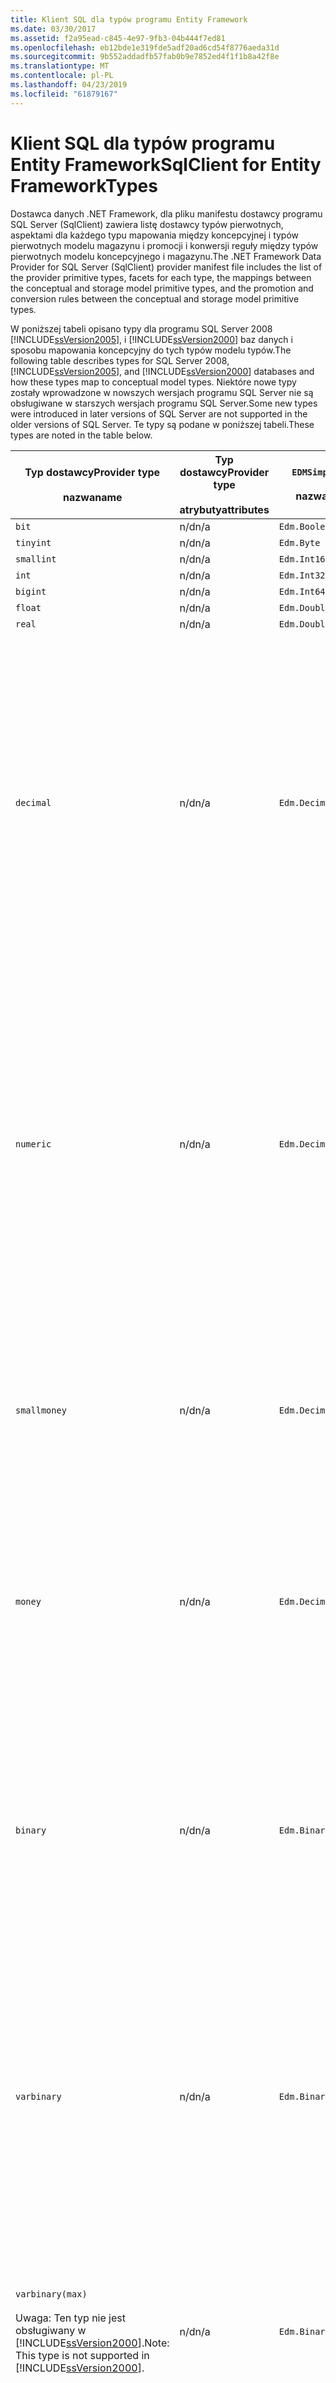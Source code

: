 ```yaml
---
title: Klient SQL dla typów programu Entity Framework
ms.date: 03/30/2017
ms.assetid: f2a95ead-c845-4e97-9fb3-04b444f7ed81
ms.openlocfilehash: eb12bde1e319fde5adf20ad6cd54f8776aeda31d
ms.sourcegitcommit: 9b552addadfb57fab0b9e7852ed4f1f1b8a42f8e
ms.translationtype: MT
ms.contentlocale: pl-PL
ms.lasthandoff: 04/23/2019
ms.locfileid: "61879167"
---
```

# <a name="sqlclient-for-entity-frameworktypes"></a><span data-ttu-id="38ded-102">Klient SQL dla typów programu Entity Framework</span><span class="sxs-lookup"><span data-stu-id="38ded-102">SqlClient for Entity FrameworkTypes</span></span>
<span data-ttu-id="38ded-103">Dostawca danych .NET Framework, dla pliku manifestu dostawcy programu SQL Server (SqlClient) zawiera listę dostawcy typów pierwotnych, aspektami dla każdego typu mapowania między koncepcyjnej i typów pierwotnych modelu magazynu i promocji i konwersji reguły między typów pierwotnych modelu koncepcyjnego i magazynu.</span><span class="sxs-lookup"><span data-stu-id="38ded-103">The .NET Framework Data Provider for SQL Server (SqlClient) provider manifest file includes the list of the provider primitive types, facets for each type, the mappings between the conceptual and storage model primitive types, and the promotion and conversion rules between the conceptual and storage model primitive types.</span></span>  
  
 <span data-ttu-id="38ded-104">W poniższej tabeli opisano typy dla programu SQL Server 2008 [!INCLUDE[ssVersion2005](../../../../../includes/ssversion2005-md.md)], i [!INCLUDE[ssVersion2000](../../../../../includes/ssversion2000-md.md)] baz danych i sposobu mapowania koncepcyjny do tych typów modelu typów.</span><span class="sxs-lookup"><span data-stu-id="38ded-104">The following table describes types for SQL Server 2008, [!INCLUDE[ssVersion2005](../../../../../includes/ssversion2005-md.md)], and [!INCLUDE[ssVersion2000](../../../../../includes/ssversion2000-md.md)] databases and how these types map to conceptual model types.</span></span> <span data-ttu-id="38ded-105">Niektóre nowe typy zostały wprowadzone w nowszych wersjach programu SQL Server nie są obsługiwane w starszych wersjach programu SQL Server.</span><span class="sxs-lookup"><span data-stu-id="38ded-105">Some new types were introduced in later versions of SQL Server are not supported in the older versions of SQL Server.</span></span> <span data-ttu-id="38ded-106">Te typy są podane w poniższej tabeli.</span><span class="sxs-lookup"><span data-stu-id="38ded-106">These types are noted in the table below.</span></span>  
  
|<span data-ttu-id="38ded-107">Typ dostawcy</span><span class="sxs-lookup"><span data-stu-id="38ded-107">Provider type</span></span><br /><br /> <span data-ttu-id="38ded-108">nazwa</span><span class="sxs-lookup"><span data-stu-id="38ded-108">name</span></span>|<span data-ttu-id="38ded-109">Typ dostawcy</span><span class="sxs-lookup"><span data-stu-id="38ded-109">Provider type</span></span><br /><br /> <span data-ttu-id="38ded-110">atrybuty</span><span class="sxs-lookup"><span data-stu-id="38ded-110">attributes</span></span>|`EDMSimpleType`<br /><br /> <span data-ttu-id="38ded-111">nazwa</span><span class="sxs-lookup"><span data-stu-id="38ded-111">name</span></span>|<span data-ttu-id="38ded-112">Aspektami</span><span class="sxs-lookup"><span data-stu-id="38ded-112">Facets</span></span>|  
|----------------------------|----------------------------------|------------------------------|------------|  
|`bit`|<span data-ttu-id="38ded-113">n/d</span><span class="sxs-lookup"><span data-stu-id="38ded-113">n/a</span></span>|`Edm.Boolean`|<span data-ttu-id="38ded-114">n/d</span><span class="sxs-lookup"><span data-stu-id="38ded-114">n/a</span></span>|  
|`tinyint`|<span data-ttu-id="38ded-115">n/d</span><span class="sxs-lookup"><span data-stu-id="38ded-115">n/a</span></span>|`Edm.Byte`|<span data-ttu-id="38ded-116">n/d</span><span class="sxs-lookup"><span data-stu-id="38ded-116">n/a</span></span>|  
|`smallint`|<span data-ttu-id="38ded-117">n/d</span><span class="sxs-lookup"><span data-stu-id="38ded-117">n/a</span></span>|`Edm.Int16`|<span data-ttu-id="38ded-118">n/d</span><span class="sxs-lookup"><span data-stu-id="38ded-118">n/a</span></span>|  
|`int`|<span data-ttu-id="38ded-119">n/d</span><span class="sxs-lookup"><span data-stu-id="38ded-119">n/a</span></span>|`Edm.Int32`|<span data-ttu-id="38ded-120">n/d</span><span class="sxs-lookup"><span data-stu-id="38ded-120">n/a</span></span>|  
|`bigint`|<span data-ttu-id="38ded-121">n/d</span><span class="sxs-lookup"><span data-stu-id="38ded-121">n/a</span></span>|`Edm.Int64`|<span data-ttu-id="38ded-122">n/d</span><span class="sxs-lookup"><span data-stu-id="38ded-122">n/a</span></span>|  
|`float`|<span data-ttu-id="38ded-123">n/d</span><span class="sxs-lookup"><span data-stu-id="38ded-123">n/a</span></span>|`Edm.Double`|<span data-ttu-id="38ded-124">n/d</span><span class="sxs-lookup"><span data-stu-id="38ded-124">n/a</span></span>|  
|`real`|<span data-ttu-id="38ded-125">n/d</span><span class="sxs-lookup"><span data-stu-id="38ded-125">n/a</span></span>|`Edm.Double`|<span data-ttu-id="38ded-126">n/d</span><span class="sxs-lookup"><span data-stu-id="38ded-126">n/a</span></span>|  
|`decimal`|<span data-ttu-id="38ded-127">n/d</span><span class="sxs-lookup"><span data-stu-id="38ded-127">n/a</span></span>|`Edm.Decimal`|<span data-ttu-id="38ded-128">Dokładność:</span><span class="sxs-lookup"><span data-stu-id="38ded-128">Precision:</span></span><br /><br /> <span data-ttu-id="38ded-129">-Minimalne: 1</span><span class="sxs-lookup"><span data-stu-id="38ded-129">- Minimum: 1</span></span><br /><br /> <span data-ttu-id="38ded-130">– Maksymalna liczba: 38</span><span class="sxs-lookup"><span data-stu-id="38ded-130">- Maximum: 38</span></span><br /><br /> <span data-ttu-id="38ded-131">— Wartość domyślna: 18</span><span class="sxs-lookup"><span data-stu-id="38ded-131">- Default: 18</span></span><br /><br /> <span data-ttu-id="38ded-132">-Stałe: False</span><span class="sxs-lookup"><span data-stu-id="38ded-132">- Constant: False</span></span><br /><br /> <span data-ttu-id="38ded-133">Skala:</span><span class="sxs-lookup"><span data-stu-id="38ded-133">Scale:</span></span><br /><br /> <span data-ttu-id="38ded-134">-Minimalne: 0</span><span class="sxs-lookup"><span data-stu-id="38ded-134">- Minimum: 0</span></span><br /><br /> <span data-ttu-id="38ded-135">– Maksymalna liczba: 38</span><span class="sxs-lookup"><span data-stu-id="38ded-135">- Maximum: 38</span></span><br /><br /> <span data-ttu-id="38ded-136">— Wartość domyślna: 0</span><span class="sxs-lookup"><span data-stu-id="38ded-136">- Default: 0</span></span><br /><br /> <span data-ttu-id="38ded-137">-Stałe: False</span><span class="sxs-lookup"><span data-stu-id="38ded-137">- Constant: False</span></span>|  
|`numeric`|<span data-ttu-id="38ded-138">n/d</span><span class="sxs-lookup"><span data-stu-id="38ded-138">n/a</span></span>|`Edm.Decimal`|<span data-ttu-id="38ded-139">Dokładność:</span><span class="sxs-lookup"><span data-stu-id="38ded-139">Precision:</span></span><br /><br /> <span data-ttu-id="38ded-140">-Minimalne: 1</span><span class="sxs-lookup"><span data-stu-id="38ded-140">- Minimum: 1</span></span><br /><br /> <span data-ttu-id="38ded-141">– Maksymalna liczba: 38</span><span class="sxs-lookup"><span data-stu-id="38ded-141">- Maximum: 38</span></span><br /><br /> <span data-ttu-id="38ded-142">— Wartość domyślna: 18</span><span class="sxs-lookup"><span data-stu-id="38ded-142">- Default: 18</span></span><br /><br /> <span data-ttu-id="38ded-143">-Stałe: False</span><span class="sxs-lookup"><span data-stu-id="38ded-143">- Constant: False</span></span><br /><br /> <span data-ttu-id="38ded-144">Skala:</span><span class="sxs-lookup"><span data-stu-id="38ded-144">Scale:</span></span><br /><br /> <span data-ttu-id="38ded-145">-Minimalne: 0</span><span class="sxs-lookup"><span data-stu-id="38ded-145">- Minimum: 0</span></span><br /><br /> <span data-ttu-id="38ded-146">– Maksymalna liczba: 38</span><span class="sxs-lookup"><span data-stu-id="38ded-146">- Maximum: 38</span></span><br /><br /> <span data-ttu-id="38ded-147">— Wartość domyślna: 0</span><span class="sxs-lookup"><span data-stu-id="38ded-147">- Default: 0</span></span><br /><br /> <span data-ttu-id="38ded-148">-Stałe: False</span><span class="sxs-lookup"><span data-stu-id="38ded-148">- Constant: False</span></span>|  
|`smallmoney`|<span data-ttu-id="38ded-149">n/d</span><span class="sxs-lookup"><span data-stu-id="38ded-149">n/a</span></span>|`Edm.Decimal`|<span data-ttu-id="38ded-150">Dokładność:</span><span class="sxs-lookup"><span data-stu-id="38ded-150">Precision:</span></span><br /><br /> <span data-ttu-id="38ded-151">— Wartość domyślna: 10</span><span class="sxs-lookup"><span data-stu-id="38ded-151">- Default: 10</span></span><br /><br /> <span data-ttu-id="38ded-152">-Stałe: Prawda</span><span class="sxs-lookup"><span data-stu-id="38ded-152">- Constant: True</span></span><br /><br /> <span data-ttu-id="38ded-153">Skala:</span><span class="sxs-lookup"><span data-stu-id="38ded-153">Scale:</span></span><br /><br /> <span data-ttu-id="38ded-154">— Wartość domyślna: 4</span><span class="sxs-lookup"><span data-stu-id="38ded-154">- Default: 4</span></span><br /><br /> <span data-ttu-id="38ded-155">-Stałe: Prawda</span><span class="sxs-lookup"><span data-stu-id="38ded-155">- Constant: True</span></span>|  
|`money`|<span data-ttu-id="38ded-156">n/d</span><span class="sxs-lookup"><span data-stu-id="38ded-156">n/a</span></span>|`Edm.Decimal`|<span data-ttu-id="38ded-157">Dokładność:</span><span class="sxs-lookup"><span data-stu-id="38ded-157">Precision:</span></span><br /><br /> <span data-ttu-id="38ded-158">— Wartość domyślna: 19</span><span class="sxs-lookup"><span data-stu-id="38ded-158">- Default: 19</span></span><br /><br /> <span data-ttu-id="38ded-159">-Stałe: Prawda</span><span class="sxs-lookup"><span data-stu-id="38ded-159">- Constant: True</span></span><br /><br /> <span data-ttu-id="38ded-160">Skala:</span><span class="sxs-lookup"><span data-stu-id="38ded-160">Scale:</span></span><br /><br /> <span data-ttu-id="38ded-161">— Wartość domyślna: 4</span><span class="sxs-lookup"><span data-stu-id="38ded-161">- Default: 4</span></span><br /><br /> <span data-ttu-id="38ded-162">-Stałe: Prawda</span><span class="sxs-lookup"><span data-stu-id="38ded-162">- Constant: True</span></span>|  
|`binary`|<span data-ttu-id="38ded-163">n/d</span><span class="sxs-lookup"><span data-stu-id="38ded-163">n/a</span></span>|`Edm.Binary`|<span data-ttu-id="38ded-164">MaxLength:</span><span class="sxs-lookup"><span data-stu-id="38ded-164">MaxLength:</span></span><br /><br /> <span data-ttu-id="38ded-165">-Minimalne: 1</span><span class="sxs-lookup"><span data-stu-id="38ded-165">- Minimum: 1</span></span><br /><br /> <span data-ttu-id="38ded-166">– Maksymalna liczba: 8000</span><span class="sxs-lookup"><span data-stu-id="38ded-166">- Maximum: 8000</span></span><br /><br /> <span data-ttu-id="38ded-167">— Wartość domyślna: 8000</span><span class="sxs-lookup"><span data-stu-id="38ded-167">- Default: 8000</span></span><br /><br /> <span data-ttu-id="38ded-168">-Stałe: False</span><span class="sxs-lookup"><span data-stu-id="38ded-168">- Constant: False</span></span><br /><br /> <span data-ttu-id="38ded-169">FixedLength:</span><span class="sxs-lookup"><span data-stu-id="38ded-169">FixedLength:</span></span><br /><br /> <span data-ttu-id="38ded-170">— Wartość domyślna: Prawda</span><span class="sxs-lookup"><span data-stu-id="38ded-170">- Default: True</span></span><br /><br /> <span data-ttu-id="38ded-171">-Stałe: Prawda</span><span class="sxs-lookup"><span data-stu-id="38ded-171">- Constant: True</span></span>|  
|`varbinary`|<span data-ttu-id="38ded-172">n/d</span><span class="sxs-lookup"><span data-stu-id="38ded-172">n/a</span></span>|`Edm.Binary`|<span data-ttu-id="38ded-173">MaxLength:</span><span class="sxs-lookup"><span data-stu-id="38ded-173">MaxLength:</span></span><br /><br /> <span data-ttu-id="38ded-174">-Minimalne: 1</span><span class="sxs-lookup"><span data-stu-id="38ded-174">- Minimum: 1</span></span><br /><br /> <span data-ttu-id="38ded-175">– Maksymalna liczba: 8000</span><span class="sxs-lookup"><span data-stu-id="38ded-175">- Maximum: 8000</span></span><br /><br /> <span data-ttu-id="38ded-176">— Wartość domyślna: 8000</span><span class="sxs-lookup"><span data-stu-id="38ded-176">- Default: 8000</span></span><br /><br /> <span data-ttu-id="38ded-177">-Stałe: False</span><span class="sxs-lookup"><span data-stu-id="38ded-177">- Constant: False</span></span><br /><br /> <span data-ttu-id="38ded-178">FixedLength:</span><span class="sxs-lookup"><span data-stu-id="38ded-178">FixedLength:</span></span><br /><br /> <span data-ttu-id="38ded-179">— Wartość domyślna: False</span><span class="sxs-lookup"><span data-stu-id="38ded-179">- Default: False</span></span><br /><br /> <span data-ttu-id="38ded-180">-Stałe: Prawda</span><span class="sxs-lookup"><span data-stu-id="38ded-180">- Constant: True</span></span>|  
|`varbinary(max)`<br /><br /> <span data-ttu-id="38ded-181">Uwaga: Ten typ nie jest obsługiwany w [!INCLUDE[ssVersion2000](../../../../../includes/ssversion2000-md.md)].</span><span class="sxs-lookup"><span data-stu-id="38ded-181">Note: This type is not supported in [!INCLUDE[ssVersion2000](../../../../../includes/ssversion2000-md.md)].</span></span>|<span data-ttu-id="38ded-182">n/d</span><span class="sxs-lookup"><span data-stu-id="38ded-182">n/a</span></span>|`Edm.Binary`|<span data-ttu-id="38ded-183">MaxLength:</span><span class="sxs-lookup"><span data-stu-id="38ded-183">MaxLength:</span></span><br /><br /> <span data-ttu-id="38ded-184">— Wartość domyślna: 214748364780</span><span class="sxs-lookup"><span data-stu-id="38ded-184">- Default: 214748364780</span></span><br /><br /> <span data-ttu-id="38ded-185">-Stałe: Prawda</span><span class="sxs-lookup"><span data-stu-id="38ded-185">- Constant: True</span></span><br /><br /> <span data-ttu-id="38ded-186">FixedLength:</span><span class="sxs-lookup"><span data-stu-id="38ded-186">FixedLength:</span></span><br /><br /> <span data-ttu-id="38ded-187">— Wartość domyślna: False</span><span class="sxs-lookup"><span data-stu-id="38ded-187">- Default: False</span></span><br /><br /> <span data-ttu-id="38ded-188">-Stałe: Prawda</span><span class="sxs-lookup"><span data-stu-id="38ded-188">- Constant: True</span></span>|  
|`image`|<span data-ttu-id="38ded-189">n/d</span><span class="sxs-lookup"><span data-stu-id="38ded-189">n/a</span></span>|`Edm.Binary`|<span data-ttu-id="38ded-190">MaxLength:</span><span class="sxs-lookup"><span data-stu-id="38ded-190">MaxLength:</span></span><br /><br /> <span data-ttu-id="38ded-191">— Wartość domyślna: 2147483647</span><span class="sxs-lookup"><span data-stu-id="38ded-191">- Default: 2147483647</span></span><br /><br /> <span data-ttu-id="38ded-192">-Stałe: Prawda</span><span class="sxs-lookup"><span data-stu-id="38ded-192">- Constant: True</span></span><br /><br /> <span data-ttu-id="38ded-193">FixedLength:</span><span class="sxs-lookup"><span data-stu-id="38ded-193">FixedLength:</span></span><br /><br /> <span data-ttu-id="38ded-194">— Wartość domyślna: False</span><span class="sxs-lookup"><span data-stu-id="38ded-194">- Default: False</span></span><br /><br /> <span data-ttu-id="38ded-195">-Stałe: Prawda</span><span class="sxs-lookup"><span data-stu-id="38ded-195">- Constant: True</span></span>|  
|`timestamp`|<span data-ttu-id="38ded-196">n/d</span><span class="sxs-lookup"><span data-stu-id="38ded-196">n/a</span></span>|`Edm.Binary`|<span data-ttu-id="38ded-197">MaxLength:</span><span class="sxs-lookup"><span data-stu-id="38ded-197">MaxLength:</span></span><br /><br /> <span data-ttu-id="38ded-198">— Wartość domyślna: 8</span><span class="sxs-lookup"><span data-stu-id="38ded-198">- Default: 8</span></span><br /><br /> <span data-ttu-id="38ded-199">-Stałe: Prawda</span><span class="sxs-lookup"><span data-stu-id="38ded-199">- Constant: True</span></span><br /><br /> <span data-ttu-id="38ded-200">FixedLength:</span><span class="sxs-lookup"><span data-stu-id="38ded-200">FixedLength:</span></span><br /><br /> <span data-ttu-id="38ded-201">— Wartość domyślna: Prawda</span><span class="sxs-lookup"><span data-stu-id="38ded-201">- Default: True</span></span><br /><br /> <span data-ttu-id="38ded-202">-Stałe: Prawda</span><span class="sxs-lookup"><span data-stu-id="38ded-202">- Constant: True</span></span>|  
|`rowversion`|<span data-ttu-id="38ded-203">n/d</span><span class="sxs-lookup"><span data-stu-id="38ded-203">n/a</span></span>|`Edm.Binary`|<span data-ttu-id="38ded-204">MaxLength:</span><span class="sxs-lookup"><span data-stu-id="38ded-204">MaxLength:</span></span><br /><br /> <span data-ttu-id="38ded-205">— Wartość domyślna: 8</span><span class="sxs-lookup"><span data-stu-id="38ded-205">- Default: 8</span></span><br /><br /> <span data-ttu-id="38ded-206">-Stałe: Prawda</span><span class="sxs-lookup"><span data-stu-id="38ded-206">- Constant: True</span></span><br /><br /> <span data-ttu-id="38ded-207">FixedLength:</span><span class="sxs-lookup"><span data-stu-id="38ded-207">FixedLength:</span></span><br /><br /> <span data-ttu-id="38ded-208">— Wartość domyślna: Prawda</span><span class="sxs-lookup"><span data-stu-id="38ded-208">- Default: True</span></span><br /><br /> <span data-ttu-id="38ded-209">-Stałe: Prawda</span><span class="sxs-lookup"><span data-stu-id="38ded-209">- Constant: True</span></span>|  
|`smalldatetime`|<span data-ttu-id="38ded-210">n/d</span><span class="sxs-lookup"><span data-stu-id="38ded-210">n/a</span></span>|`Edm.DateTime`|<span data-ttu-id="38ded-211">Dokładność:</span><span class="sxs-lookup"><span data-stu-id="38ded-211">Precision:</span></span><br /><br /> <span data-ttu-id="38ded-212">— Wartość domyślna: 0</span><span class="sxs-lookup"><span data-stu-id="38ded-212">- Default: 0</span></span><br /><br /> <span data-ttu-id="38ded-213">-Stałe: Prawda</span><span class="sxs-lookup"><span data-stu-id="38ded-213">- Constant: True</span></span>|  
|`datetime`|<span data-ttu-id="38ded-214">n/d</span><span class="sxs-lookup"><span data-stu-id="38ded-214">n/a</span></span>|`Edm.DateTime`|<span data-ttu-id="38ded-215">Dokładność:</span><span class="sxs-lookup"><span data-stu-id="38ded-215">Precision:</span></span><br /><br /> <span data-ttu-id="38ded-216">— Wartość domyślna: 3</span><span class="sxs-lookup"><span data-stu-id="38ded-216">- Default: 3</span></span><br /><br /> <span data-ttu-id="38ded-217">-Stałe: Prawda</span><span class="sxs-lookup"><span data-stu-id="38ded-217">- Constant: True</span></span>|  
|`date`<br /><br /> <span data-ttu-id="38ded-218">Uwaga: Ten typ nie jest obsługiwany w programie SQL Server 2005 i SQL Server 2000.</span><span class="sxs-lookup"><span data-stu-id="38ded-218">Note: This type is not supported in SQL Server 2005 and SQL Server 2000.</span></span>|<span data-ttu-id="38ded-219">n/d</span><span class="sxs-lookup"><span data-stu-id="38ded-219">n/a</span></span>|`Edm.DateTime`|<span data-ttu-id="38ded-220">Dokładność:</span><span class="sxs-lookup"><span data-stu-id="38ded-220">Precision:</span></span><br /><br /> <span data-ttu-id="38ded-221">— Wartość domyślna: 0</span><span class="sxs-lookup"><span data-stu-id="38ded-221">- Default: 0</span></span><br /><br /> <span data-ttu-id="38ded-222">-Stałe: False</span><span class="sxs-lookup"><span data-stu-id="38ded-222">- Constant: False</span></span>|  
|`time`<br /><br /> <span data-ttu-id="38ded-223">Uwaga: Ten typ nie jest obsługiwany w programie SQL Server 2005 i SQL Server 2000.</span><span class="sxs-lookup"><span data-stu-id="38ded-223">Note: This type is not supported in SQL Server 2005 and SQL Server 2000.</span></span>|<span data-ttu-id="38ded-224">n/d</span><span class="sxs-lookup"><span data-stu-id="38ded-224">n/a</span></span>|`Edm.Time`|<span data-ttu-id="38ded-225">Dokładność:</span><span class="sxs-lookup"><span data-stu-id="38ded-225">Precision:</span></span><br /><br /> <span data-ttu-id="38ded-226">— Wartość domyślna: 7</span><span class="sxs-lookup"><span data-stu-id="38ded-226">- Default: 7</span></span><br /><br /> <span data-ttu-id="38ded-227">-Stałe: False</span><span class="sxs-lookup"><span data-stu-id="38ded-227">- Constant: False</span></span>|  
|`datetime2`<br /><br /> <span data-ttu-id="38ded-228">Uwaga: Ten typ nie jest obsługiwany w programie SQL Server 2005 i SQL Server 2000.</span><span class="sxs-lookup"><span data-stu-id="38ded-228">Note: This type is not supported in SQL Server 2005 and SQL Server 2000.</span></span>|<span data-ttu-id="38ded-229">n/d</span><span class="sxs-lookup"><span data-stu-id="38ded-229">n/a</span></span>|`Edm.DateTime`|<span data-ttu-id="38ded-230">Dokładność:</span><span class="sxs-lookup"><span data-stu-id="38ded-230">Precision:</span></span><br /><br /> <span data-ttu-id="38ded-231">— Wartość domyślna: 7</span><span class="sxs-lookup"><span data-stu-id="38ded-231">- Default: 7</span></span><br /><br /> <span data-ttu-id="38ded-232">-Stałe: False</span><span class="sxs-lookup"><span data-stu-id="38ded-232">- Constant: False</span></span>|  
|`datetimeoffset`<br /><br /> <span data-ttu-id="38ded-233">Uwaga: Ten typ nie jest obsługiwany w programie SQL Server 2005 i SQL Server 2000.</span><span class="sxs-lookup"><span data-stu-id="38ded-233">Note: This type is not supported in SQL Server 2005 and SQL Server 2000.</span></span>|<span data-ttu-id="38ded-234">n/d</span><span class="sxs-lookup"><span data-stu-id="38ded-234">n/a</span></span>|`Edm.DateTimeOffset`|<span data-ttu-id="38ded-235">Dokładność:</span><span class="sxs-lookup"><span data-stu-id="38ded-235">Precision:</span></span><br /><br /> <span data-ttu-id="38ded-236">— Wartość domyślna: 7</span><span class="sxs-lookup"><span data-stu-id="38ded-236">- Default: 7</span></span><br /><br /> <span data-ttu-id="38ded-237">-Stałe: False</span><span class="sxs-lookup"><span data-stu-id="38ded-237">- Constant: False</span></span>|  
|`nvarchar`<br /><br /> <span data-ttu-id="38ded-238">Uwaga: Ten typ nie jest obsługiwany w [!INCLUDE[ssVersion2000](../../../../../includes/ssversion2000-md.md)].</span><span class="sxs-lookup"><span data-stu-id="38ded-238">Note: This type is not supported in [!INCLUDE[ssVersion2000](../../../../../includes/ssversion2000-md.md)].</span></span>|<span data-ttu-id="38ded-239">n/d</span><span class="sxs-lookup"><span data-stu-id="38ded-239">n/a</span></span>|`Edm.String`|<span data-ttu-id="38ded-240">MaxLength:</span><span class="sxs-lookup"><span data-stu-id="38ded-240">MaxLength:</span></span><br /><br /> <span data-ttu-id="38ded-241">-Minimalne: 1</span><span class="sxs-lookup"><span data-stu-id="38ded-241">- Minimum: 1</span></span><br /><br /> <span data-ttu-id="38ded-242">– Maksymalna liczba: 4000</span><span class="sxs-lookup"><span data-stu-id="38ded-242">- Maximum: 4000</span></span><br /><br /> <span data-ttu-id="38ded-243">— Wartość domyślna: 4000</span><span class="sxs-lookup"><span data-stu-id="38ded-243">- Default: 4000</span></span><br /><br /> <span data-ttu-id="38ded-244">-Stałe: False</span><span class="sxs-lookup"><span data-stu-id="38ded-244">- Constant: False</span></span><br /><br /> <span data-ttu-id="38ded-245">Unicode:</span><span class="sxs-lookup"><span data-stu-id="38ded-245">Unicode:</span></span><br /><br /> <span data-ttu-id="38ded-246">— Wartość domyślna: Prawda</span><span class="sxs-lookup"><span data-stu-id="38ded-246">- Default: True</span></span><br /><br /> <span data-ttu-id="38ded-247">-Stałe: Prawda</span><span class="sxs-lookup"><span data-stu-id="38ded-247">- Constant: True</span></span><br /><br /> <span data-ttu-id="38ded-248">FixedLength:</span><span class="sxs-lookup"><span data-stu-id="38ded-248">FixedLength:</span></span><br /><br /> <span data-ttu-id="38ded-249">— Wartość domyślna: False</span><span class="sxs-lookup"><span data-stu-id="38ded-249">- Default: False</span></span><br /><br /> <span data-ttu-id="38ded-250">-Stałe: Prawda</span><span class="sxs-lookup"><span data-stu-id="38ded-250">- Constant: True</span></span>|  
|`varchar`<br /><br /> <span data-ttu-id="38ded-251">Uwaga: Ten typ nie jest obsługiwany w [!INCLUDE[ssVersion2000](../../../../../includes/ssversion2000-md.md)].</span><span class="sxs-lookup"><span data-stu-id="38ded-251">Note: This type is not supported in [!INCLUDE[ssVersion2000](../../../../../includes/ssversion2000-md.md)].</span></span>|<span data-ttu-id="38ded-252">n/d</span><span class="sxs-lookup"><span data-stu-id="38ded-252">n/a</span></span>|`Edm.String`|<span data-ttu-id="38ded-253">MaxLength:</span><span class="sxs-lookup"><span data-stu-id="38ded-253">MaxLength:</span></span><br /><br /> <span data-ttu-id="38ded-254">-Minimalne: 1</span><span class="sxs-lookup"><span data-stu-id="38ded-254">- Minimum: 1</span></span><br /><br /> <span data-ttu-id="38ded-255">– Maksymalna liczba: 8000</span><span class="sxs-lookup"><span data-stu-id="38ded-255">- Maximum: 8000</span></span><br /><br /> <span data-ttu-id="38ded-256">— Wartość domyślna: 8000</span><span class="sxs-lookup"><span data-stu-id="38ded-256">- Default: 8000</span></span><br /><br /> <span data-ttu-id="38ded-257">-Stałe: False</span><span class="sxs-lookup"><span data-stu-id="38ded-257">- Constant: False</span></span><br /><br /> <span data-ttu-id="38ded-258">Unicode:</span><span class="sxs-lookup"><span data-stu-id="38ded-258">Unicode:</span></span><br /><br /> <span data-ttu-id="38ded-259">— Wartość domyślna: False</span><span class="sxs-lookup"><span data-stu-id="38ded-259">- Default: False</span></span><br /><br /> <span data-ttu-id="38ded-260">-Stałe: Prawda</span><span class="sxs-lookup"><span data-stu-id="38ded-260">- Constant: True</span></span><br /><br /> <span data-ttu-id="38ded-261">FixedLength:</span><span class="sxs-lookup"><span data-stu-id="38ded-261">FixedLength:</span></span><br /><br /> <span data-ttu-id="38ded-262">— Wartość domyślna: False</span><span class="sxs-lookup"><span data-stu-id="38ded-262">- Default: False</span></span><br /><br /> <span data-ttu-id="38ded-263">-Stałe: Prawda</span><span class="sxs-lookup"><span data-stu-id="38ded-263">- Constant: True</span></span>|  
|`char`|<span data-ttu-id="38ded-264">n/d</span><span class="sxs-lookup"><span data-stu-id="38ded-264">n/a</span></span>|`Edm.String`|<span data-ttu-id="38ded-265">MaxLength:</span><span class="sxs-lookup"><span data-stu-id="38ded-265">MaxLength:</span></span><br /><br /> <span data-ttu-id="38ded-266">-Minimalne: 1</span><span class="sxs-lookup"><span data-stu-id="38ded-266">- Minimum: 1</span></span><br /><br /> <span data-ttu-id="38ded-267">– Maksymalna liczba: 8000</span><span class="sxs-lookup"><span data-stu-id="38ded-267">- Maximum: 8000</span></span><br /><br /> <span data-ttu-id="38ded-268">— Wartość domyślna: 8000</span><span class="sxs-lookup"><span data-stu-id="38ded-268">- Default: 8000</span></span><br /><br /> <span data-ttu-id="38ded-269">-Stałe: False</span><span class="sxs-lookup"><span data-stu-id="38ded-269">- Constant: False</span></span><br /><br /> <span data-ttu-id="38ded-270">Unicode:</span><span class="sxs-lookup"><span data-stu-id="38ded-270">Unicode:</span></span><br /><br /> <span data-ttu-id="38ded-271">— Wartość domyślna: False</span><span class="sxs-lookup"><span data-stu-id="38ded-271">- Default: False</span></span><br /><br /> <span data-ttu-id="38ded-272">-Stałe: Prawda</span><span class="sxs-lookup"><span data-stu-id="38ded-272">- Constant: True</span></span><br /><br /> <span data-ttu-id="38ded-273">FixedLength:</span><span class="sxs-lookup"><span data-stu-id="38ded-273">FixedLength:</span></span><br /><br /> <span data-ttu-id="38ded-274">— Wartość domyślna: Prawda</span><span class="sxs-lookup"><span data-stu-id="38ded-274">- Default: True</span></span><br /><br /> <span data-ttu-id="38ded-275">-Stałe: Prawda</span><span class="sxs-lookup"><span data-stu-id="38ded-275">- Constant: True</span></span>|  
|`nchar`|<span data-ttu-id="38ded-276">n/d</span><span class="sxs-lookup"><span data-stu-id="38ded-276">n/a</span></span>|`Edm.String`|<span data-ttu-id="38ded-277">MaxLength:</span><span class="sxs-lookup"><span data-stu-id="38ded-277">MaxLength:</span></span><br /><br /> <span data-ttu-id="38ded-278">-Minimalne: 1</span><span class="sxs-lookup"><span data-stu-id="38ded-278">- Minimum: 1</span></span><br /><br /> <span data-ttu-id="38ded-279">– Maksymalna liczba: 4000</span><span class="sxs-lookup"><span data-stu-id="38ded-279">- Maximum: 4000</span></span><br /><br /> <span data-ttu-id="38ded-280">— Wartość domyślna: 4000</span><span class="sxs-lookup"><span data-stu-id="38ded-280">- Default: 4000</span></span><br /><br /> <span data-ttu-id="38ded-281">-Stałe: False</span><span class="sxs-lookup"><span data-stu-id="38ded-281">- Constant: False</span></span><br /><br /> <span data-ttu-id="38ded-282">Unicode:</span><span class="sxs-lookup"><span data-stu-id="38ded-282">Unicode:</span></span><br /><br /> <span data-ttu-id="38ded-283">— Wartość domyślna: Prawda</span><span class="sxs-lookup"><span data-stu-id="38ded-283">- Default: True</span></span><br /><br /> <span data-ttu-id="38ded-284">-Stałe: Prawda</span><span class="sxs-lookup"><span data-stu-id="38ded-284">- Constant: True</span></span><br /><br /> <span data-ttu-id="38ded-285">FixedLength:</span><span class="sxs-lookup"><span data-stu-id="38ded-285">FixedLength:</span></span><br /><br /> <span data-ttu-id="38ded-286">— Wartość domyślna: Prawda</span><span class="sxs-lookup"><span data-stu-id="38ded-286">- Default: True</span></span><br /><br /> <span data-ttu-id="38ded-287">-Stałe: Prawda</span><span class="sxs-lookup"><span data-stu-id="38ded-287">- Constant: True</span></span>|  
|<span data-ttu-id="38ded-288">`varchar`(`max`)</span><span class="sxs-lookup"><span data-stu-id="38ded-288">`varchar`(`max`)</span></span>|<span data-ttu-id="38ded-289">n/d</span><span class="sxs-lookup"><span data-stu-id="38ded-289">n/a</span></span>|`Edm.String`|<span data-ttu-id="38ded-290">MaxLength:</span><span class="sxs-lookup"><span data-stu-id="38ded-290">MaxLength:</span></span><br /><br /> <span data-ttu-id="38ded-291">— Wartość domyślna: 2147483647</span><span class="sxs-lookup"><span data-stu-id="38ded-291">- Default: 2147483647</span></span><br /><br /> <span data-ttu-id="38ded-292">-Stałe: Prawda</span><span class="sxs-lookup"><span data-stu-id="38ded-292">- Constant: True</span></span><br /><br /> <span data-ttu-id="38ded-293">Unicode:</span><span class="sxs-lookup"><span data-stu-id="38ded-293">Unicode:</span></span><br /><br /> <span data-ttu-id="38ded-294">— Wartość domyślna: False</span><span class="sxs-lookup"><span data-stu-id="38ded-294">- Default: False</span></span><br /><br /> <span data-ttu-id="38ded-295">-Stałe: Prawda</span><span class="sxs-lookup"><span data-stu-id="38ded-295">- Constant: True</span></span><br /><br /> <span data-ttu-id="38ded-296">FixedLength:</span><span class="sxs-lookup"><span data-stu-id="38ded-296">FixedLength:</span></span><br /><br /> <span data-ttu-id="38ded-297">— Wartość domyślna: False</span><span class="sxs-lookup"><span data-stu-id="38ded-297">- Default: False</span></span><br /><br /> <span data-ttu-id="38ded-298">-Stałe: Prawda</span><span class="sxs-lookup"><span data-stu-id="38ded-298">- Constant: True</span></span>|  
|<span data-ttu-id="38ded-299">`nvarchar`(`max`)</span><span class="sxs-lookup"><span data-stu-id="38ded-299">`nvarchar`(`max`)</span></span>|<span data-ttu-id="38ded-300">n/d</span><span class="sxs-lookup"><span data-stu-id="38ded-300">n/a</span></span>|`Edm.String`|<span data-ttu-id="38ded-301">MaxLength:</span><span class="sxs-lookup"><span data-stu-id="38ded-301">MaxLength:</span></span><br /><br /> <span data-ttu-id="38ded-302">— Wartość domyślna: 1073741823</span><span class="sxs-lookup"><span data-stu-id="38ded-302">- Default: 1073741823</span></span><br /><br /> <span data-ttu-id="38ded-303">-Stałe: Prawda</span><span class="sxs-lookup"><span data-stu-id="38ded-303">- Constant: True</span></span><br /><br /> <span data-ttu-id="38ded-304">Unicode:</span><span class="sxs-lookup"><span data-stu-id="38ded-304">Unicode:</span></span><br /><br /> <span data-ttu-id="38ded-305">— Wartość domyślna: Prawda</span><span class="sxs-lookup"><span data-stu-id="38ded-305">- Default: True</span></span><br /><br /> <span data-ttu-id="38ded-306">-Stałe: Prawda</span><span class="sxs-lookup"><span data-stu-id="38ded-306">- Constant: True</span></span><br /><br /> <span data-ttu-id="38ded-307">FixedLength:</span><span class="sxs-lookup"><span data-stu-id="38ded-307">FixedLength:</span></span><br /><br /> <span data-ttu-id="38ded-308">— Wartość domyślna: False</span><span class="sxs-lookup"><span data-stu-id="38ded-308">- Default: False</span></span><br /><br /> <span data-ttu-id="38ded-309">-Stałe: Prawda</span><span class="sxs-lookup"><span data-stu-id="38ded-309">- Constant: True</span></span>|  
|`ntext`|<span data-ttu-id="38ded-310">Porównywanie równości: False</span><span class="sxs-lookup"><span data-stu-id="38ded-310">Equal comparable: False</span></span><br /><br /> <span data-ttu-id="38ded-311">Porównywanie kolejności: False</span><span class="sxs-lookup"><span data-stu-id="38ded-311">Order comparable: False</span></span>|`Edm.String`|<span data-ttu-id="38ded-312">MaxLength:</span><span class="sxs-lookup"><span data-stu-id="38ded-312">MaxLength:</span></span><br /><br /> <span data-ttu-id="38ded-313">— Wartość domyślna: 1073741823</span><span class="sxs-lookup"><span data-stu-id="38ded-313">- Default: 1073741823</span></span><br /><br /> <span data-ttu-id="38ded-314">-Stałe: Prawda</span><span class="sxs-lookup"><span data-stu-id="38ded-314">- Constant: True</span></span><br /><br /> <span data-ttu-id="38ded-315">Unicode:</span><span class="sxs-lookup"><span data-stu-id="38ded-315">Unicode:</span></span><br /><br /> <span data-ttu-id="38ded-316">— Wartość domyślna: False</span><span class="sxs-lookup"><span data-stu-id="38ded-316">- Default: False</span></span><br /><br /> <span data-ttu-id="38ded-317">-Stałe: Prawda</span><span class="sxs-lookup"><span data-stu-id="38ded-317">- Constant: True</span></span><br /><br /> <span data-ttu-id="38ded-318">FixedLength:</span><span class="sxs-lookup"><span data-stu-id="38ded-318">FixedLength:</span></span><br /><br /> <span data-ttu-id="38ded-319">— Wartość domyślna: False</span><span class="sxs-lookup"><span data-stu-id="38ded-319">- Default: False</span></span><br /><br /> <span data-ttu-id="38ded-320">-Stałe: Prawda</span><span class="sxs-lookup"><span data-stu-id="38ded-320">- Constant: True</span></span>|  
|`text`|<span data-ttu-id="38ded-321">Porównywanie równości: False</span><span class="sxs-lookup"><span data-stu-id="38ded-321">Equal comparable: False</span></span><br /><br /> <span data-ttu-id="38ded-322">Porównywanie kolejności: False</span><span class="sxs-lookup"><span data-stu-id="38ded-322">Order comparable: False</span></span>|`Edm.String`|<span data-ttu-id="38ded-323">MaxLength:</span><span class="sxs-lookup"><span data-stu-id="38ded-323">MaxLength:</span></span><br /><br /> <span data-ttu-id="38ded-324">— Wartość domyślna: 2147483647</span><span class="sxs-lookup"><span data-stu-id="38ded-324">- Default: 2147483647</span></span><br /><br /> <span data-ttu-id="38ded-325">-Stałe: Prawda</span><span class="sxs-lookup"><span data-stu-id="38ded-325">- Constant: True</span></span><br /><br /> <span data-ttu-id="38ded-326">Unicode:</span><span class="sxs-lookup"><span data-stu-id="38ded-326">Unicode:</span></span><br /><br /> <span data-ttu-id="38ded-327">— Wartość domyślna: False</span><span class="sxs-lookup"><span data-stu-id="38ded-327">- Default: False</span></span><br /><br /> <span data-ttu-id="38ded-328">-Stałe: Prawda</span><span class="sxs-lookup"><span data-stu-id="38ded-328">- Constant: True</span></span><br /><br /> <span data-ttu-id="38ded-329">FixedLength:</span><span class="sxs-lookup"><span data-stu-id="38ded-329">FixedLength:</span></span><br /><br /> <span data-ttu-id="38ded-330">— Wartość domyślna: False</span><span class="sxs-lookup"><span data-stu-id="38ded-330">- Default: False</span></span><br /><br /> <span data-ttu-id="38ded-331">-Stałe: Prawda</span><span class="sxs-lookup"><span data-stu-id="38ded-331">- Constant: True</span></span>|  
|`Unique`<br /><br /> `identifier`|<span data-ttu-id="38ded-332">Porównywanie równości: Prawda</span><span class="sxs-lookup"><span data-stu-id="38ded-332">Equal comparable: True</span></span><br /><br /> <span data-ttu-id="38ded-333">Porównywanie kolejności: Prawda</span><span class="sxs-lookup"><span data-stu-id="38ded-333">Order comparable: True</span></span>|`Edm.Guid`|<span data-ttu-id="38ded-334">n/d</span><span class="sxs-lookup"><span data-stu-id="38ded-334">n/a</span></span>|  
|`xml`|<span data-ttu-id="38ded-335">Porównywanie równości: False</span><span class="sxs-lookup"><span data-stu-id="38ded-335">Equal comparable: False</span></span><br /><br /> <span data-ttu-id="38ded-336">Porównywanie kolejności: False</span><span class="sxs-lookup"><span data-stu-id="38ded-336">Order comparable: False</span></span>|`Edm.String`|<span data-ttu-id="38ded-337">MaxLength:</span><span class="sxs-lookup"><span data-stu-id="38ded-337">MaxLength:</span></span><br /><br /> <span data-ttu-id="38ded-338">— Wartość domyślna: 1073741823</span><span class="sxs-lookup"><span data-stu-id="38ded-338">- Default: 1073741823</span></span><br /><br /> <span data-ttu-id="38ded-339">-Stałe: Prawda</span><span class="sxs-lookup"><span data-stu-id="38ded-339">- Constant: True</span></span><br /><br /> <span data-ttu-id="38ded-340">Unicode:</span><span class="sxs-lookup"><span data-stu-id="38ded-340">Unicode:</span></span><br /><br /> <span data-ttu-id="38ded-341">— Wartość domyślna: Prawda</span><span class="sxs-lookup"><span data-stu-id="38ded-341">- Default: True</span></span><br /><br /> <span data-ttu-id="38ded-342">-Stałe: Prawda</span><span class="sxs-lookup"><span data-stu-id="38ded-342">- Constant: True</span></span><br /><br /> <span data-ttu-id="38ded-343">FixedLength:</span><span class="sxs-lookup"><span data-stu-id="38ded-343">FixedLength:</span></span><br /><br /> <span data-ttu-id="38ded-344">— Wartość domyślna: False</span><span class="sxs-lookup"><span data-stu-id="38ded-344">- Default: False</span></span><br /><br /> <span data-ttu-id="38ded-345">-Stałe: Prawda</span><span class="sxs-lookup"><span data-stu-id="38ded-345">- Constant: True</span></span>|  
  
## <a name="see-also"></a><span data-ttu-id="38ded-346">Zobacz także</span><span class="sxs-lookup"><span data-stu-id="38ded-346">See also</span></span>

- [<span data-ttu-id="38ded-347">Specyfikacje CSDL, SSDL i MSL</span><span class="sxs-lookup"><span data-stu-id="38ded-347">CSDL, SSDL, and MSL Specifications</span></span>](../../../../../docs/framework/data/adonet/ef/language-reference/csdl-ssdl-and-msl-specifications.md)
